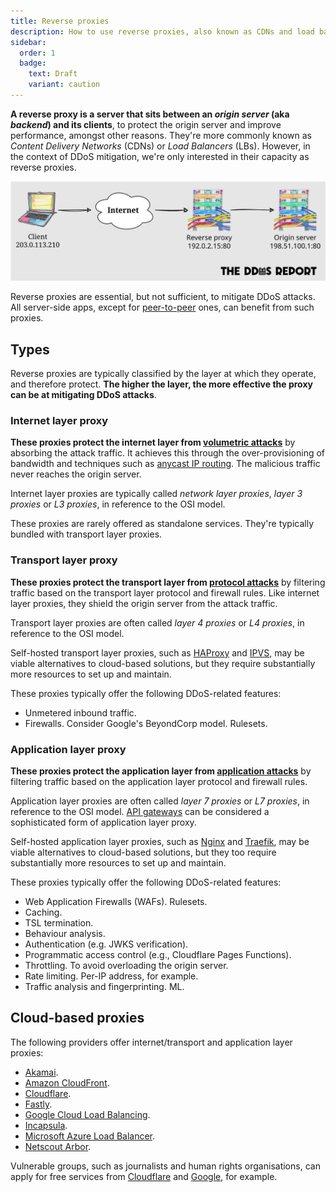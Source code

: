 ```yaml
---
title: Reverse proxies
description: How to use reverse proxies, also known as CDNs and load balancers, to mitigate DDoS attacks.
sidebar:
  order: 1
  badge:
    text: Draft
    variant: caution
---
```


**A reverse proxy is a server that sits between an _origin server_ (aka _backend_) and its clients**,
to protect the origin server and improve performance,
amongst other reasons.
They're more commonly known as _Content Delivery Networks_ (CDNs) or _Load Balancers_ (LBs).
However,
in the context of DDoS mitigation,
we're only interested in their capacity as reverse proxies.

![Diagram of a reverse proxy](../../../assets/diagrams/attacks-reverse-proxy.svg)

Reverse proxies are essential, but not sufficient, to mitigate DDoS attacks.
All server-side apps,
except for [peer-to-peer](../systems/p2p.md) ones,
can benefit from such proxies.

## Types

Reverse proxies are typically classified by the layer at which they operate,
and therefore protect.
**The higher the layer,
the more effective the proxy can be at mitigating DDoS attacks**.

### Internet layer proxy

**These proxies protect the internet layer from [volumetric attacks](../overview.md#volumetric-attacks)**
by absorbing the attack traffic.
It achieves this through the over-provisioning of bandwidth and
techniques such as [anycast IP routing](https://geekflare.com/anycast-routing-ddos-attacks/).
The malicious traffic never reaches the origin server.

Internet layer proxies are typically called _network layer proxies_,
_layer 3 proxies_ or _L3 proxies_, in reference to the OSI model.

These proxies are rarely offered as standalone services.
They're typically bundled with transport layer proxies.

### Transport layer proxy

**These proxies protect the transport layer from [protocol attacks](../overview.md#protocol-attacks)**
by filtering traffic based on the transport layer protocol and firewall rules.
Like internet layer proxies,
they shield the origin server from the attack traffic.

Transport layer proxies are often called _layer 4 proxies_ or _L4 proxies_,
in reference to the OSI model.

Self-hosted transport layer proxies,
such as [HAProxy](https://www.haproxy.org) and [IPVS](https://en.wikipedia.org/wiki/IP_Virtual_Server),
may be viable alternatives to cloud-based solutions,
but they require substantially more resources to set up and maintain.

These proxies typically offer the following DDoS-related features:

- Unmetered inbound traffic.
- Firewalls. Consider Google's BeyondCorp model. Rulesets.

### Application layer proxy

**These proxies protect the application layer from [application attacks](../overview.md#application-attacks)**
by filtering traffic based on the application layer protocol and firewall rules.

Application layer proxies are often called _layer 7 proxies_ or _L7 proxies_,
in reference to the OSI model.
[API gateways](https://www.nginx.com/resources/glossary/api-gateway/) can be considered a sophisticated form of application layer proxy.

Self-hosted application layer proxies,
such as [Nginx](https://nginx.org) and [Traefik](https://traefik.io/traefik/),
may be viable alternatives to cloud-based solutions,
but they too require substantially more resources to set up and maintain.

These proxies typically offer the following DDoS-related features:

- Web Application Firewalls (WAFs). Rulesets.
- Caching.
- TSL termination.
- Behaviour analysis.
- Authentication (e.g. JWKS verification).
- Programmatic access control (e.g., Cloudflare Pages Functions).
- Throttling. To avoid overloading the origin server.
- Rate limiting. Per-IP address, for example.
- Traffic analysis and fingerprinting. ML.

## Cloud-based proxies

The following providers offer internet/transport and application layer proxies:

- [Akamai](https://www.akamai.com/).
- [Amazon CloudFront](https://aws.amazon.com/cloudfront/).
- [Cloudflare](https://www.cloudflare.com/).
- [Fastly](https://www.fastly.com/).
- [Google Cloud Load Balancing](https://cloud.google.com/load-balancing/).
- [Incapsula](https://www.incapsula.com/).
- [Microsoft Azure Load Balancer](https://azure.microsoft.com/solutions/load-balancing-with-azure/).
- [Netscout Arbor](https://www.netscout.com/arbor).

Vulnerable groups, such as journalists and human rights organisations,
can apply for free services from [Cloudflare](https://www.cloudflare.com/galileo/) and [Google](https://projectshield.withgoogle.com/),
for example.
